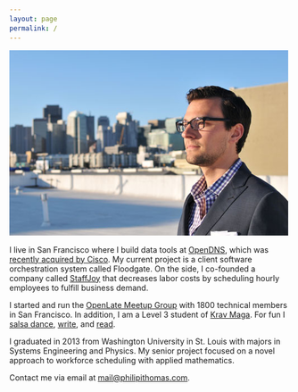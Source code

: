 ```yaml
---
layout: page
permalink: /
---
```


<img src="/images/about.jpg" alt="Philip I. Thomas"/>

I live in San Francisco where I build data tools at [OpenDNS](https://www.opendns.com), which was [recently acquired by Cisco](/opendns-acquisition/). My current project is a client software orchestration system called Floodgate. On the side, I co-founded a company called [StaffJoy](https://www.staffjoy.com) that decreases labor costs by scheduling hourly employees to fulfill business demand.

I started and run the [OpenLate Meetup Group](http://meetup.com/openlate) with 1800 technical members in San Francisco. In addition, I am a Level 3 student of [Krav Maga](https://en.wikipedia.org/wiki/Krav_Maga). For fun I [salsa dance](/salsa-videos/), [write](/writing/), and [read](http://www.goodreads.com/review/list/29928602-philip-i-thomas?shelf=read&sort=date_read).

I graduated in 2013 from Washington University in St. Louis with majors in Systems Engineering and Physics. My senior project focused on a novel approach to workforce scheduling with applied mathematics.

Contact me via email at [mail@philipithomas.com](mailto:mail@philipithomas.com).
